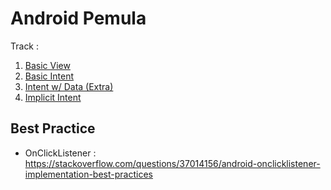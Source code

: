 # Android Pemula

Track :
1. [Basic View](https://github.com/Newbie-Dump/BarVolume/tree/b2ee1e869b1e5ffbf7b49e2306ce3a337eb0bc8a)
2. [Basic Intent](https://github.com/Newbie-Dump/BarVolume/tree/42c60ab796136a455df8df4b3bf84748626be219)
3. [Intent w/ Data (Extra)](https://github.com/Newbie-Dump/BarVolume/tree/c84575de99e312b8275141b179dba77f320d28b6)
4. [Implicit Intent]()

## Best Practice
- OnClickListener : https://stackoverflow.com/questions/37014156/android-onclicklistener-implementation-best-practices